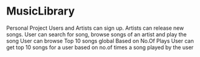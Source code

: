 # MusicLibrary
Personal Project
Users and Artists can sign up.
Artists can release new songs.
User can search for song, browse songs of an artist and play the song
User can browse Top 10 songs global Based on No.Of Plays
User can get top 10 songs for a user based on no.of times a song played by the user

